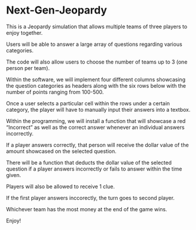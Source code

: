 # Next-Gen-Jeopardy

This is a Jeopardy simulation that allows multiple teams of three players to enjoy together.

Users will be able to answer a large array of questions regarding various categories. 

The code will also allow users to choose the number of teams up to 3 (one person per team).  

Within the software, we will implement four different columns showcasing the question categories as headers along with the six rows below with the number of points ranging from 100-500. 

Once a user selects a particular cell within the rows under a certain category, the player will have to manually input their answers into a textbox.

Within the programming, we will install a function that will showcase a red “Incorrect”  as well as the correct answer whenever an individual answers incorrectly.

If a player answers correctly, that person will receive the dollar value of the amount showcased on the selected question. 

There will be a function that deducts the dollar value of the selected question if a player answers incorrectly or fails to answer within the time given.

Players will also be allowed to receive 1 clue.

If the first player answers inccorectly, the turn goes to second player.

Whichever team has the most money at the end of the game wins.

Enjoy!


